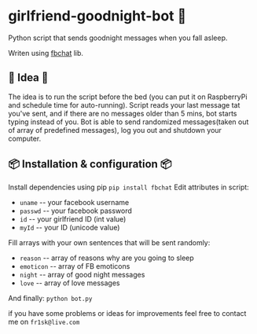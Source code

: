# girlfriend-goodnight-bot 🤖


Python script that sends goodnight messages when you fall asleep. 

Writen using [fbchat](https://github.com/carpedm20/fbchat) lib.



## 🌈 Idea 🌈
The idea is to run the script before the bed (you can put it on RaspberryPi and schedule time for auto-running).
Script reads your last message tat you've sent, and if there are no messages older than 5 mins, bot starts typing instead of you.
Bot is able to send randomized messages(taken out of array of predefined messages), log you out and shutdown your computer.



## 📦 Installation & configuration 📦

Install dependencies using pip `pip install fbchat`
Edit attributes in script: 
* `uname` -- your facebook username
* `passwd` -- your facebook password
* `id` -- your girlfriend ID (int value)
* `myId` -- your ID (unicode value)

Fill arrays with your own sentences that will be sent randomly:
* `reason` -- array of reasons why are you going to sleep
* `emoticon` -- array of FB emoticons
* `night` -- array of good night messages
* `love` -- array of love messages

And finally: `python bot.py` 



if you have some problems or ideas for improvements feel free to contact me on `fr1sk@live.com`
